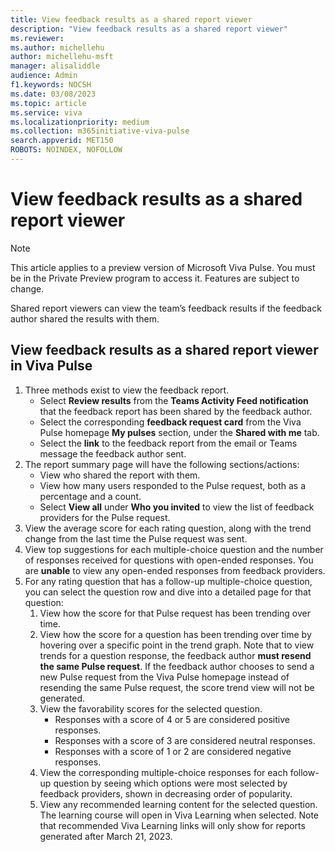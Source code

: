 ```yaml
---
title: View feedback results as a shared report viewer
description: "View feedback results as a shared report viewer"
ms.reviewer: 
ms.author: michellehu
author: michellehu-msft
manager: alisaliddle
audience: Admin
f1.keywords: NOCSH
ms.date: 03/08/2023
ms.topic: article
ms.service: viva
ms.localizationpriority: medium
ms.collection: m365initiative-viva-pulse  
search.appverid: MET150
ROBOTS: NOINDEX, NOFOLLOW
---
```


# View feedback results as a shared report viewer

> [!NOTE]
> This article applies to a preview version of Microsoft Viva Pulse. You must be in the Private Preview program to access it. Features are subject to change.

Shared report viewers can view the team’s feedback results if the feedback author shared the results with them.

## View feedback results as a shared report viewer in Viva Pulse

1. Three methods exist to view the feedback report.
    - Select **Review results** from the **Teams Activity Feed notification** that the feedback report has been shared by the feedback author.
    - Select the corresponding **feedback request card** from the Viva Pulse homepage **My pulses** section, under the **Shared with me** tab.
    - Select the **link** to the feedback report from the email or Teams message the feedback author sent.
2. The report summary page will have the following sections/actions:
    - View who shared the report with them. 
    - View how many users responded to the Pulse request, both as a percentage and a count. 
    - Select **View all** under **Who you invited** to view the list of feedback providers for the Pulse request.
3. View the average score for each rating question, along with the trend change from the last time the Pulse request was sent.
4. View top suggestions for each multiple-choice question and the number of responses received for questions with open-ended responses. You are **unable** to view any open-ended responses from feedback providers.
5. For any rating question that has a follow-up multiple-choice question, you can select the question row and dive into a detailed page for that question:
    1. View how the score for that Pulse request has been trending over time.
    2. View how the score for a question has been trending over time by hovering over a specific point in the trend graph. Note that to view trends for a question response, the feedback author **must resend the same Pulse request**. If the feedback author chooses to send a new Pulse request from the Viva Pulse homepage instead of resending the same Pulse request, the score trend view will not be generated.
    3. View the favorability scores for the selected question.
        - Responses with a score of 4 or 5 are considered positive responses.
        - Responses with a score of 3 are considered neutral responses.
        - Responses with a score of 1 or 2 are considered negative responses.
    4. View the corresponding multiple-choice responses for each follow-up question by seeing which options were most selected by feedback providers, shown in decreasing order of popularity.
    5. View any recommended learning content for the selected question. The learning course will open in Viva Learning when selected. Note that recommended Viva Learning links will only show for reports generated after March 21, 2023.

